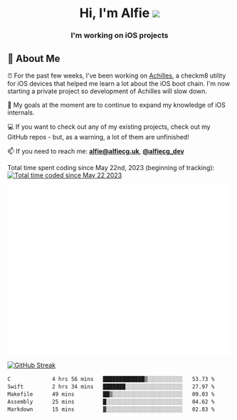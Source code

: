 <h1 align="center">Hi, I'm Alfie <img src="https://raw.githubusercontent.com/MartinHeinz/MartinHeinz/master/wave.gif" width="30px"></h1>
<h3 align="center">I'm working on iOS projects</h3>


## 📖 About Me

⏰ For the past few weeks, I've been working on [Achilles](https://github.com/alfiecg24/Achilles), a checkm8 utility for iOS devices that helped me learn a lot about the iOS boot chain. I'm now starting a private project so development of Achilles will slow down.

🎯 My goals at the moment are to  continue to expand my knowledge of iOS internals.

💻 If you want to check out any of my existing projects, check out my GitHub repos - but, as a warning, a lot of them are unfinished!

📫 If you need to reach me: **alfie@alfiecg.uk**, **[@alfiecg_dev](https://twitter.com/alfiecg_dev)**

Total time spent coding since May 22nd, 2023 (beginning of tracking): <a href="https://wakatime.com/@61592169-b9cf-4af8-b6fa-8ac7d4369b01"><img src="https://wakatime.com/badge/user/61592169-b9cf-4af8-b6fa-8ac7d4369b01.svg" alt="Total time coded since May 22 2023" /></a>


<img align="center" src="/github-metrics.svg" alt="Metrics" width="500">

[![GitHub Streak](https://streak-stats.demolab.com/?user=alfiecg24)](https://git.io/streak-stats)

<!--START_SECTION:waka-->

```txt
C             4 hrs 56 mins   █████████████▒░░░░░░░░░░░   53.73 %
Swift         2 hrs 34 mins   ███████░░░░░░░░░░░░░░░░░░   27.97 %
Makefile      49 mins         ██▒░░░░░░░░░░░░░░░░░░░░░░   09.03 %
Assembly      25 mins         █░░░░░░░░░░░░░░░░░░░░░░░░   04.62 %
Markdown      15 mins         ▓░░░░░░░░░░░░░░░░░░░░░░░░   02.83 %
```

<!--END_SECTION:waka-->
